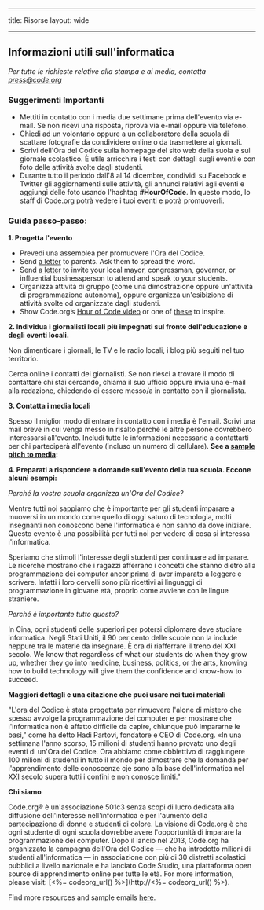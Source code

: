 * * *

title: Risorse layout: wide

* * *

## Informazioni utili sull'informatica

*Per tutte le richieste relative alla stampa e ai media, contatta <press@code.org>*

### Suggerimenti Importanti

  * Mettiti in contatto con i media due settimane prima dell'evento via e-mail. Se non ricevi una risposta, riprova via e-mail oppure via telefono.
  * Chiedi ad un volontario oppure a un collaboratore della scuola di scattare fotografie da condividere online o da trasmettere ai giornali.
  * Scrivi dell'Ora del Codice sulla homepage del sito web della suola e sul giornale scolastico. &Egrave; utile arricchire i testi con dettagli sugli eventi e con foto delle attività svolte dagli studenti.
  * Durante tutto il periodo dall'8 al 14 dicembre, condividi su Facebook e Twitter gli aggiornamenti sulle attività, gli annunci relativi agli eventi e aggiungi delle foto usando l'hashtag **#HourOfCode**. In questo modo, lo staff di Code.org potrà vedere i tuoi eventi e potrà promuoverli.

### Guida passo-passo:

**1. Progetta l'evento**

  * Prevedi una assemblea per promuovere l'Ora del Codice.
  * Send [a letter](<%= hoc_uri('/resources/#sample-emails') %>) to parents. Ask them to spread the word.
  * Send [a letter](<%= hoc_uri('/resources/#sample-emails') %>) to invite your local mayor, congressman, governor, or influential businessperson to attend and speak to your students.
  * Organizza attività di gruppo (come una dimostrazione oppure un'attività di programmazione autonoma), oppure organizza un'esibizione di attività svolte od organizzate dagli studenti.
  * Show Code.org’s [Hour of Code video](<%= hoc_uri('/') %>) or one of [these](<%= hoc_uri('/resources#videos') %>) to inspire.

**2. Individua i giornalisti locali più impegnati sul fronte dell'educazione e degli eventi locali.**

Non dimenticare i giornali, le TV e le radio locali, i blog più seguiti nel tuo territorio.

Cerca online i contatti dei giornalisti. Se non riesci a trovare il modo di contattare chi stai cercando, chiama il suo ufficio oppure invia una e-mail alla redazione, chiedendo di essere messo/a in contatto con il giornalista.

**3. Contatta i media locali**

Spesso il miglior modo di entrare in contatto con i media è l'email. Scrivi una mail breve in cui venga messo in risalto perchè le altre persone dovrebbero interessarsi all'evento. Includi tutte le informazioni necessarie a contattarti per chi parteciperà all'evento (incluso un numero di cellulare). **See a [sample pitch to media](<%= hoc_uri('/resources#sample-emails') %>):**

**4. Preparati a rispondere a domande sull'evento della tua scuola. Eccone alcuni esempi:**

*Perché la vostra scuola organizza un'Ora del Codice?*

Mentre tutti noi sappiamo che è importante per gli studenti imparare a muoversi in un mondo come quello di oggi saturo di tecnologia, molti insegnanti non conoscono bene l'informatica e non sanno da dove iniziare. Questo evento è una possibilità per tutti noi per vedere di cosa si interessa l'informatica.

Speriamo che stimoli l'interesse degli studenti per continuare ad imparare. Le ricerche mostrano che i ragazzi afferrano i concetti che stanno dietro alla programmazione dei computer ancor prima di aver imparato a leggere e scrivere. Infatti i loro cervelli sono più ricettivi ai linguaggi di programmazione in giovane età, proprio come avviene con le lingue straniere.

*Perché è importante tutto questo?*

In Cina, ogni studenti delle superiori per potersi diplomare deve studiare informatica. Negli Stati Uniti, il 90 per cento delle scuole non la include neppure tra le materie da insegnare. È ora di riafferrare il treno del XXI secolo. We know that regardless of what our students do when they grow up, whether they go into medicine, business, politics, or the arts, knowing how to build technology will give them the confidence and know-how to succeed.

**Maggiori dettagli e una citazione che puoi usare nei tuoi materiali**

"L'ora del Codice è stata progettata per rimuovere l'alone di mistero che spesso avvolge la programmazione dei computer e per mostrare che l'informatica non è affatto difficile da capire, chiunque può impararne le basi," come ha detto Hadi Partovi, fondatore e CEO di Code.org. «In una settimana l'anno scorso, 15 milioni di studenti hanno provato uno degli eventi di un'Ora del Codice. Ora abbiamo come obbiettivo di raggiungere 100 milioni di studenti in tutto il mondo per dimostrare che la domanda per l'apprendimento delle conoscenze cje sono alla base dell'informatica nel XXI secolo supera tutti i confini e non conosce limiti."

**Chi siamo**

Code.org® è un'associazione 501c3 senza scopi di lucro dedicata alla diffusione dell'interesse nell'informatica e per l'aumento della partecipazione di donne e studenti di colore. La visione di Code.org è che ogni studente di ogni scuola dovrebbe avere l'opportunità di imparare la programmazione dei computer. Dopo il lancio nel 2013, Code.org ha organizzato la campagna dell'Ora del Codice — che ha introdotto milioni di studenti all'informatica — in associazione con più di 30 distretti scolastici pubblici a livello nazionale e ha lanciato Code Studio, una piattaforma open source di apprendimento online per tutte le età. For more information, please visit: [<%= codeorg_url() %>](http://<%= codeorg_url() %>).

  
Find more resources and sample emails [here](<%= hoc_uri('/resources') %>).